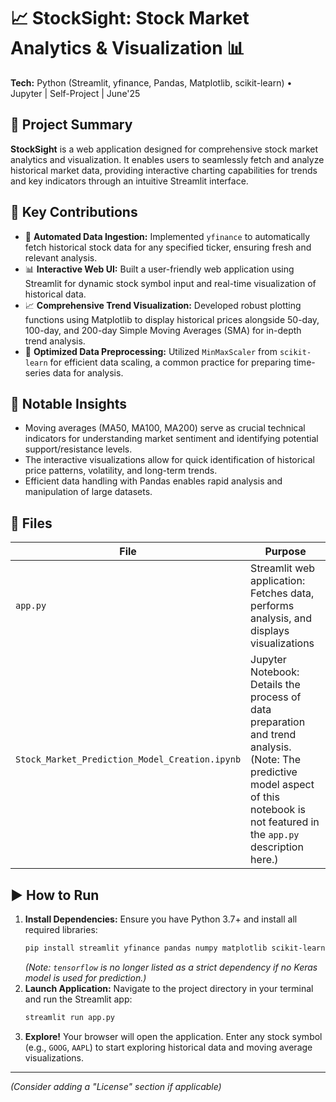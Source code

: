 # 📈 StockSight: Stock Market Analytics & Visualization 📊
**Tech:** Python (Streamlit, yfinance, Pandas, Matplotlib, scikit-learn) • Jupyter
| Self-Project | June'25

## 🚀 Project Summary
**StockSight** is a web application designed for comprehensive stock market analytics and visualization. It enables users to seamlessly fetch and analyze historical market data, providing interactive charting capabilities for trends and key indicators through an intuitive Streamlit interface.

## 🔧 Key Contributions
- 🔗 **Automated Data Ingestion:** Implemented `yfinance` to automatically fetch historical stock data for any specified ticker, ensuring fresh and relevant analysis.
- 📊 **Interactive Web UI:** Built a user-friendly web application using Streamlit for dynamic stock symbol input and real-time visualization of historical data.
- 📈 **Comprehensive Trend Visualization:** Developed robust plotting functions using Matplotlib to display historical prices alongside 50-day, 100-day, and 200-day Simple Moving Averages (SMA) for in-depth trend analysis.
- 🧮 **Optimized Data Preprocessing:** Utilized `MinMaxScaler` from `scikit-learn` for efficient data scaling, a common practice for preparing time-series data for analysis.

## 🧠 Notable Insights
- Moving averages (MA50, MA100, MA200) serve as crucial technical indicators for understanding market sentiment and identifying potential support/resistance levels.
- The interactive visualizations allow for quick identification of historical price patterns, volatility, and long-term trends.
- Efficient data handling with Pandas enables rapid analysis and manipulation of large datasets.

## 📂 Files
| File | Purpose |
|-----------------------------------|---------------------------------------------|
| `app.py` | Streamlit web application: Fetches data, performs analysis, and displays visualizations |
| `Stock_Market_Prediction_Model_Creation.ipynb` | Jupyter Notebook: Details the process of data preparation and trend analysis. (Note: The predictive model aspect of this notebook is not featured in the `app.py` description here.) |

## ▶️ How to Run
1.  **Install Dependencies:** Ensure you have Python 3.7+ and install all required libraries:
    ```bash
    pip install streamlit yfinance pandas numpy matplotlib scikit-learn
    ```
    *(Note: `tensorflow` is no longer listed as a strict dependency if no Keras model is used for prediction.)*
2.  **Launch Application:** Navigate to the project directory in your terminal and run the Streamlit app:
    ```bash
    streamlit run app.py
    ```
3.  **Explore!** Your browser will open the application. Enter any stock symbol (e.g., `GOOG`, `AAPL`) to start exploring historical data and moving average visualizations.

---

*(Consider adding a "License" section if applicable)*
